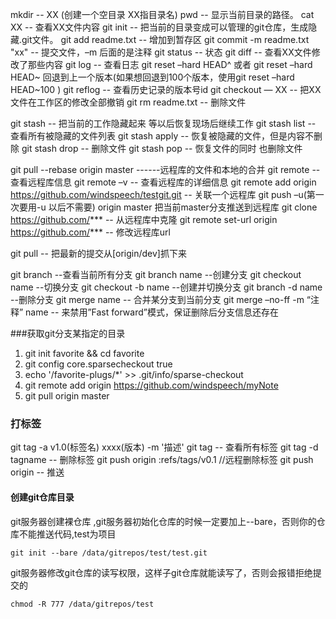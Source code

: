 mkdir -- XX (创建一个空目录 XX指目录名)
pwd -- 显示当前目录的路径。
cat XX -- 查看XX文件内容
git init -- 把当前的目录变成可以管理的git仓库，生成隐藏.git文件。
git add readme.txt -- 增加到暂存区
git commit -m readme.txt "xx" -- 提交文件，–m 后面的是注释
git status -- 状态
git diff -- 查看XX文件修改了那些内容
git log -- 查看日志
git reset  –hard HEAD^ 或者 git reset  –hard HEAD~ 回退到上一个版本(如果想回退到100个版本，使用git reset –hard HEAD~100 )
git reflog -- 查看历史记录的版本号id
git checkout — XX -- 把XX文件在工作区的修改全部撤销
git rm readme.txt -- 删除文件

git stash -- 把当前的工作隐藏起来 等以后恢复现场后继续工作
git stash list -- 查看所有被隐藏的文件列表
git stash apply -- 恢复被隐藏的文件，但是内容不删除
git stash drop -- 删除文件
git stash pop -- 恢复文件的同时 也删除文件

git pull --rebase origin master   ------远程库的文件和本地的合并
git remote -- 查看远程库信息
git remote –v -- 查看远程库的详细信息
git remote add origin https://github.com/windspeech/testgit.git -- 关联一个远程库
git push –u(第一次要用-u 以后不需要) origin master 把当前master分支推送到远程库
git clone https://github.com/*** -- 从远程库中克隆
git remote set-url origin https://github.com/*** -- 修改远程库url

git pull -- 把最新的提交从[origin/dev]抓下来

git branch --查看当前所有分支
git branch name --创建分支
git checkout name --切换分支
git checkout -b name --创建并切换分支
git branch -d name --删除分支
git merge name -- 合并某分支到当前分支
git merge –no-ff  -m “注释” name -- 来禁用”Fast forward”模式，保证删除后分支信息还存在

###获取git分支某指定的目录
1. git init favorite && cd favorite
2. git config core.sparsecheckout true
3. echo '/favorite-plugs/*' >> .git/info/sparse-checkout
4. git remote add origin https://github.com/windspeech/myNote
5. git pull origin master

### 打标签
git tag -a v1.0(标签名) xxxx(版本) -m '描述'
git tag -- 查看所有标签
git tag -d tagname -- 删除标签
git push origin :refs/tags/v0.1 //远程删除标签
git push origin <tagname> -- 推送



#### 创建git仓库目录

git服务器创建裸仓库 ,git服务器初始化仓库的时候一定要加上--bare，否则你的仓库不能推送代码,test为项目

```
git init --bare /data/gitrepos/test/test.git
```

git服务器修改git仓库的读写权限，这样子git仓库就能读写了，否则会报错拒绝提交的

```
chmod -R 777 /data/gitrepos/test
```

